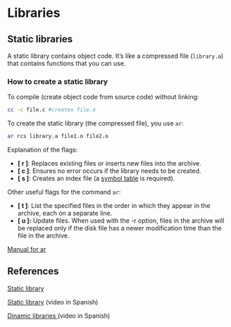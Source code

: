# Libraries

## Static libraries

A static library contains object code. It’s like a compressed file (`library.a`) that contains functions that you can use.

### How to create a static library

To compile (create object code from source code) without linking:

```bash
cc -c file.c #creates file.o
```

To create the static library (the compressed file), you use `ar`:

```bash
ar rcs library.a file1.o file2.o
```

Explanation of the flags:

* **\[ r ]**: Replaces existing files or inserts new files into the archive.
* **\[ c ]**: Ensures no error occurs if the library needs to be created.
* **\[ s ]**: Creates an index file (a [symbol table](https://en.m.wikipedia.org/wiki/Symbol_table) is required).

Other useful flags for the command `ar`:

* **\[ t ]**: List the specified files in the order in which they appear in the archive, each on a separate line.
* **\[ u ]:** Update files. When used with the -r option, files in the archive will be replaced only if the disk file has a newer modification time than the file in the archive.

[Manual for ar](https://man7.org/linux/man-pages/man1/ar.1.html)

## References

[Static library](https://makori-mildred.medium.com/how-to-create-static-library-in-c-and-how-to-use-it-b8b3e1fde999)

[Static library](https://www.youtube.com/watch?v=MMecMkU-B94) (video in Spanish)

[Dinamic libraries ](https://www.youtube.com/watch?v=DmbwkVvAmew)(video in Spanish)

